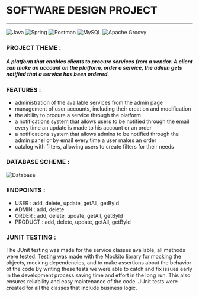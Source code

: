# SOFTWARE DESIGN PROJECT
******
![Java](https://img.shields.io/badge/Java-ED8B00?style=for-the-badge&logo=openjdk&logoColor=white)     ![Spring](https://img.shields.io/badge/spring-%236DB33F.svg?style=for-the-badge&logo=spring&logoColor=white) ![Postman](https://img.shields.io/badge/Postman-FF6C37?style=for-the-badge&logo=postman&logoColor=white) ![MySQL](https://img.shields.io/badge/mysql-%2300f.svg?style=for-the-badge&logo=mysql&logoColor=white) ![Apache Groovy](https://img.shields.io/badge/Apache%20Groovy-4298B8.svg?style=for-the-badge&logo=Apache+Groovy&logoColor=white)

### PROJECT THEME :
##### A platform that enables clients to procure services from a vendor. A client can make an account on the platform, order a service, the admin gets notified that a service has been ordered. 
### FEATURES :
- administration of the available services from the admin page
- management of user accounts, including their creation and modification
- the ability to procure a service through the platform
- a notifications system that allows users to be notified through the email every time an update is made to his account or an order
- a notifications system that allows admins to be notified through the admin panel or by email every time a user makes an order
- catalog with filters, allowing users to create filters for their needs


### DATABASE SCHEME :
![Database](https://i.postimg.cc/zDbXW70G/db-schema.png)

### ENDPOINTS :
- USER : add, delete, update, getAll, getById
- ADMIN : add, delete
- ORDER : add, delete, update, getAll, getById
- PRODUCT : add, delete, update, getAll, getById

### JUNIT TESTING : 
The JUnit testing was made for the service classes available, all methods were tested. Testing was made with the Mockito library for mocking the objects, mocking dependencies, and to make assertions about the behavior of the code
By writing these tests we were able to catch and fix issues early in the development process saving time and effort in the long run.
This also ensures reliability and easy maintenance of the code.
JUnit tests were created for all the classes that include business logic.
